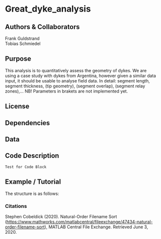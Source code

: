 # Great_dyke_analysis

## Authors & Collaborators
Frank Guldstrand <br>
Tobias Schmiedel

## Purpose
This analysis is to quantitatively assess the geometry of dykes. We are using a case study with dykes from Argentina, however given a similar data input, it should be usable to analyse field data.
In detail: segment length, segment thickness, (tip geometry), (segment overlap), (segment relay zones),...
NB! Parameters in brakets are not implemented yet.

## License

## Dependencies

## Data

## Code Description
    Test for Code Block

## Example / Tutorial
The structure is as follows:

### Citations
Stephen Cobeldick (2020). Natural-Order Filename Sort (https://www.mathworks.com/matlabcentral/fileexchange/47434-natural-order-filename-sort), MATLAB Central File Exchange. Retrieved June 3, 2020.
